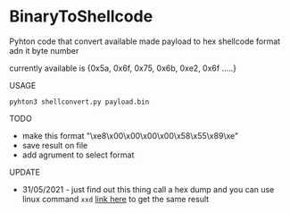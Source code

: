 # BinaryToShellcode
Pyhton code that convert available made payload to hex shellcode format adn it byte number

currently available is {0x5a, 0x6f, 0x75, 0x6b, 0xe2, 0x6f .....}

USAGE
```
pyhton3 shellconvert.py payload.bin
```

TODO
- make this format "\xe8\x00\x00\x00\x00\x58\x55\x89\xe"
- save result on file
- add agrument to select format

UPDATE
- 31/05/2021 - just find out this thing call a hex dump and you can use linux command `xxd` [link here](https://www.tutorialspoint.com/unix_commands/xxd.htm) to get the same result

